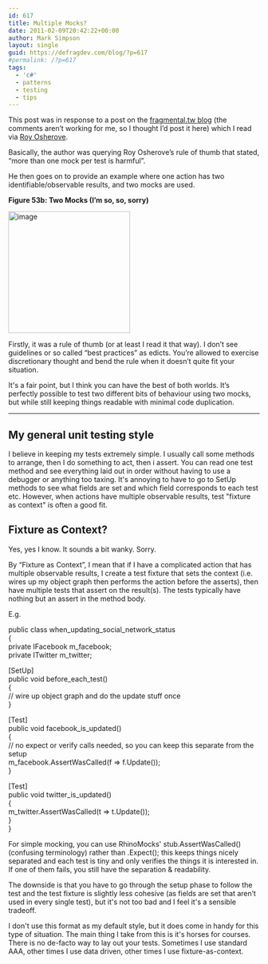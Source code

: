 ```yaml
---
id: 617
title: Multiple Mocks?
date: 2011-02-09T20:42:22+00:00
author: Mark Simpson
layout: single
guid: https://defragdev.com/blog/?p=617
#permalink: /?p=617
tags:
  - 'c#'
  - patterns
  - testing
  - tips
---
```

This post was in response to a post on the [fragmental.tw blog](http://fragmental.tw/2010/12/14/one-mock-per-test-considered-not-awesome/) (the comments aren’t working for me, so I thought I’d post it here) which I read via [Roy Osherove](http://www.osherove.com/blog/2011/2/9/multiple-mocks-asserts-and-hidden-results.html).

Basically, the author was querying Roy Osherove’s rule of thumb that stated, “more than one mock per test is harmful”.

He then goes on to provide an example where one action has two identifiable/observable results, and two mocks are used.

**Figure 53b: Two Mocks (I’m so, so, sorry)**

[<img style="background-image: none; margin: 0px; padding-left: 0px; padding-right: 0px; display: inline; padding-top: 0px; border: 0px;" title="image" src="https://defragdev.com/blog/images/2011/02/image_thumb.png" border="0" alt="image" width="244" height="244" />](https://defragdev.com/blog/images/2011/02/image.png)

Firstly, it was a rule of thumb (or at least I read it that way). I don’t see guidelines or so called “best practices” as edicts. You’re allowed to exercise discretionary thought and bend the rule when it doesn’t quite fit your situation.

It's a fair point, but I think you can have the best of both worlds. It’s perfectly possible to test two different bits of behaviour using two mocks, but while still keeping things readable with minimal code duplication.

* * *

## My general unit testing style

I believe in keeping my tests extremely simple. I usually call some methods to arrange, then I do something to act, then i assert. You can read one test method and see everything laid out in order without having to use a debugger or anything too taxing. It's annoying to have to go to SetUp methods to see what fields are set and which field corresponds to each test etc. However, when actions have multiple observable results, test "fixture as context" is often a good fit.

## Fixture as Context?

Yes, yes I know. It sounds a bit wanky. Sorry.

By “Fixture as Context”, I mean that if I have a complicated action that has multiple observable results, I create a test fixture that sets the context (i.e. wires up my object graph then performs the action before the asserts), then have multiple tests that assert on the result(s). The tests typically have nothing but an assert in the method body.

E.g.

public class when\_updating\_social\_network\_status  
{  
private IFacebook m_facebook;  
private ITwitter m_twitter;

[SetUp]  
public void before\_each\_test()  
{  
// wire up object graph and do the update stuff once  
}

[Test]  
public void facebook\_is\_updated()  
{  
// no expect or verify calls needed, so you can keep this separate from the setup  
m_facebook.AssertWasCalled(f => f.Update());  
}

[Test]  
public void twitter\_is\_updated()  
{  
m_twitter.AssertWasCalled(t => t.Update());  
}  
}

For simple mocking, you can use RhinoMocks' stub.AssertWasCalled() (confusing terminology) rather than .Expect(); this keeps things nicely separated and each test is tiny and only verifies the things it is interested in. If one of them fails, you still have the separation & readability.

The downside is that you have to go through the setup phase to follow the test and the test fixture is slightly less cohesive (as fields are set that aren’t used in every single test), but it's not too bad and I feel it's a sensible tradeoff.

I don't use this format as my default style, but it does come in handy for this type of situation. The main thing I take from this is it's horses for courses. There is no de-facto way to lay out your tests. Sometimes I use standard AAA, other times I use data driven, other times I use fixture-as-context.
